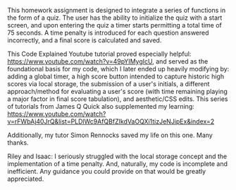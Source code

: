 This homework assignment is designed to integrate a series of functions in the form of a quiz.  The user has the ability to initialize the quiz with a start screen, and upon entering the quiz a timer starts permitting a total time of 75 seconds. A time penalty is introduced for each question answered incorrectly, and a final score is calculated and saved. 

This Code Explained Youtube tutorial proved especially helpful: https://www.youtube.com/watch?v=49pYIMygIcU, and served as the foundational basis for my code, which I later ended up heavily modifying by: adding a global timer, a high score button intended to capture historic high scores via local storage, the submission of a user's initials, a different approach/method for evaluating a user's score (with time remaining playing a major factor in final score tabulation), and aesthetic/CSS edits. This series of tutorials from James Q Quick
also supplemented my learning: https://www.youtube.com/watch?v=rFWbAj40JrQ&list=PLDlWc9AfQBfZIkdVaOQXi1tizJeNJipEx&index=2

Additionally, my tutor Simon Rennocks saved my life on this one. Many thanks.

Riley and Isaac: I seriously struggled with the local storage concept and the implementation of a time penalty. And, naturally, my code is incomplete and inefficient. Any guidance you could provide on that would be greatly appreciated. 